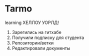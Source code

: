 # Tarmo
learning
ХЕЛЛОУ УОРЛД!

1. Зарегились на гитхабе
2. Получили подписку для студента
3. Репозитории/ветки
4. Редактировали документы
